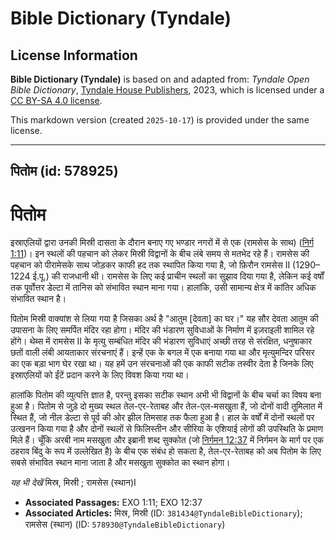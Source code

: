 # Bible Dictionary (Tyndale)

## License Information

**Bible Dictionary (Tyndale)** is based on and adapted from: _Tyndale Open Bible Dictionary_, [Tyndale House Publishers](https://tyndaleopenresources.com/), 2023, which is licensed under a [CC BY-SA 4.0 license](https://creativecommons.org/licenses/by-sa/4.0/legalcode.en).

This markdown version (created `2025-10-17`) is provided under the same license.



--------------------------------

## पितोम (id: 578925)

पितोम
=====

इस्राएलियों द्वारा उनकी मिस्री दासता के दौरान बनाए गए भण्डार नगरों में से एक (रामसेस के साथ) ([निर्ग 1:11](https://ref.ly/Exod1:11))। इन स्थलों की पहचान को लेकर मिस्री विद्वानों के बीच लंबे समय से मतभेद रहे हैं। रामसेस की पहचान को पीरामेसके साथ जोड़कर काफी हद तक स्थापित किया गया है, जो फ़िरौन रामसेस II (1290–1224 ई.पू.) की राजधानी थी। रामसेस के लिए कई प्राचीन स्थलों का सुझाव दिया गया है, लेकिन कई वर्षों तक पूर्वोत्तर डेल्टा में तानिस को संभावित स्थान माना गया। हालांकि, उसी सामान्य क्षेत्र में कांतिर अधिक संभावित स्थान है।

पितोम मिस्री वाक्यांश से लिया गया है जिसका अर्थ है "आतुम \[देवता] का घर।" यह सौर देवता आतुम की उपासना के लिए समर्पित मंदिर रहा होगा। मंदिर की भंडारण सुविधाओं के निर्माण में इज़राइली शामिल रहे होंगे। थेब्स में रामसेस II के मृत्यु सम्बंधित मंदिर की भंडारण सुविधाएं अच्छी तरह से संरक्षित, धनुषाकार छतों वाली लंबी आयताकार संरचनाएं हैं। इन्हें एक के बगल में एक बनाया गया था और मृत्युमन्दिर परिसर का एक बड़ा भाग घेर रखा था। यह हमें उन संरचनाओं की एक काफी सटीक तस्वीर देता है जिनके लिए इस्राएलियों को ईंटें प्रदान करने के लिए विवश किया गया था। 

हालांकि पितोम की व्युत्पत्ति ज्ञात है, परन्तु इसका सटीक स्थान अभी भी विद्वानों के बीच चर्चा का विषय बना हुआ है। पितोम से जुड़े दो मुख्य स्थल तेल\-एर\-रेताबह और तेल\-एल\-मसखुता हैं, जो दोनों वादी तूमिलात में स्थित हैं, जो नील डेल्टा से पूर्व की ओर झील तिमसाह तक फैला हुआ है। हाल के वर्षों में दोनों स्थलों पर उत्खनन किया गया है और दोनों स्थलों से फिलिस्तीन और सीरिया के एशियाई लोगों की उपस्थिति के प्रमाण मिले हैं। चूँकि अरबी नाम मसखुता और इब्रानी शब्द सुक्कोत (जो [निर्गमन 12:37](https://ref.ly/Exod12:37) में निर्गमन के मार्ग पर एक ठहराव बिंदु के रूप में उल्लेखित है) के बीच एक संबंध हो सकता है, तेल\-एर\-रेताबह को अब पितोम के लिए सबसे संभावित स्थान माना जाता है और मसखुता सुक्कोत का स्थान होगा।

*यह भी देखें* मिस्र, मिस्री ; रामसेस (स्थान)I

* **Associated Passages:** EXO 1:11; EXO 12:37
* **Associated Articles:** मिस्र, मिस्री (ID: `381434@TyndaleBibleDictionary`); रामसेस (स्थान) (ID: `578930@TyndaleBibleDictionary`)

